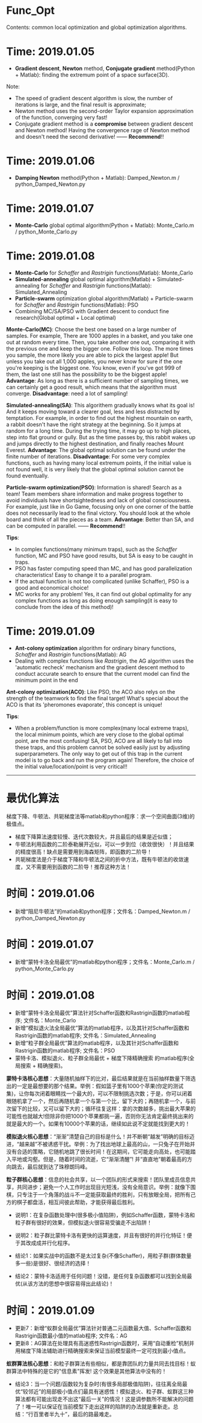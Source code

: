 # Func_Opt

Contents: common local optimization and global optimization algorithms.

# Time: 2019.01.05
- **Gradient descent**, **Newton** method, **Conjugate gradient** method(Python + Matlab): finding the extremum point of a space surface(3D).

Note:
- The speed of gradient descent algorithm is slow, the number of iterations is large, and the final result is approximate;
- Newton method uses the second-order Taylor expansion approximation of the function, converging very fast!
- Conjugate gradient method is a **compromise** between gradient descent and Newton method! Having the convergence rage of Newton method and doesn't need the second derivative! 
—— **Recommend**!! 

# Time: 2019.01.06
- **Damping Newton** method(Python + Matlab): Damped_Newton.m / python_Damped_Newton.py

# Time: 2019.01.07
- **Monte-Carlo** global optimal algorithm(Python + Matlab): Monte_Carlo.m / python_Monte_Carlo.py

# Time: 2019.01.08
- **Monte-Carlo** for *Schaffer* and *Rastrigin* functions(Matlab): Monte_Carlo 
- **Simulated-annealing** global optimal algorithm(Matlab) + Simulated-annealing for *Schaffer* and *Rastrigin* functions(Matlab): Simulated_Annealing
- **Particle-swarm** optimization global algorithm(Matlab) + Particle-swarm for *Schaffer* and *Rastrigin* functions(Matlab): PSO
- Combining MC/SA/PSO with Gradient descent to conduct fine research(Global optimal + Local optimal)
  
**Monte-Carlo(MC)**: Choose the best one based on a large number of samples. For example, There are 1000 apples in a basket, and you take one out at random every time. Then, you take another one out, comparing it with the previous one and keep the bigger one. Follow this loop. The more times you sample, the more likely you are able to pick the largest apple! But unless you take out all 1,000 apples, you never know for sure if the one you're keeping is the biggest one. You know, even if you've got 999 of them, the last one still has the possibility to be the biggest apple! **Advantage**: As long as there is a sufficient number of sampling times, we can certainly get a good result, which means that the algorithm must converge. **Disadvantage**: need a lot of sampling!

**Simulated-annealing(SA)**: This algorithem gradually knows what its goal is! And it keeps moving toward a clearer goal, less and less distracted by temptation. For example,  in order to find out the highest mountain on earth, a rabbit doesn't have the right strategy at the beginning. So it jumps at random for a long time. During the trying time, it may go up to high places, step into flat ground or gully. But as the time passes by, this rabbit wakes up and jumps directly to the highest destination, and finally reaches Mount Everest. **Advantage**: The global optimal solution can be found under the finite number of iterations. **Disadvantage**: For some very complex functions, such as having many local extremum points, if the initial value is not found well, it is very likely that the global optimal solution cannot be found eventually.

**Particle-swarm optimization(PSO)**: Information is shared! Search as a team! Team members share information and make progress together to avoid individuals have shortsightedness and lack of global consciousness. For example, just like in Go Game, focusing only on one corner of the battle does not necessarily lead to the final victory. You should look at the whole board and think of all the pieces as a team. **Advantage**: Better than SA, and can be computed in parallel. —— **Recommend**!! 

**Tips**:
- In complex functions(many minimum traps), such as the *Schaffer* function, MC and PSO have good results, but SA is easy to be caught in traps. 
- PSO has faster computing speed than MC, and has good parallelization characteristics! Easy to change it to a parallel program.
- If the actual function is not too complicated (unlike Schaffer), PSO is a good and economical choice!
- MC works for any problem! Yes, it can find out global optimality for any complex functions as long as doing enough sampling(it is easy to conclude from the idea of this method)!

# Time: 2019.01.09 
- **Ant-colony optimization** algorithm for ordinary binary functions, *Schaffer* and *Rastrigin* functions(Matlab): AG    
- Dealing with complex functions like *Rastrigin*, the AG algorithm uses the 'automatic recheck' mechanism and the gradient descent method to conduct accurate search to ensure that the current model can find the minimum point in the end

**Ant-colony optimization(ACO)**: Like PSO, the ACO also relys on the strength of the teamwork to find the final target! What's special about the ACO is that its 'pheromones evaporate', this concept is unique!

**Tips**:
- When a problem/function is more complex(many local extreme traps), the local minimum points, which are very close to the global optimal point, are the most confusing! SA, PSO, ACO are all likely to fall into these traps, and this problem cannot be solved easily just by adjusting superparameters. The only way to get out of this trap in the current model is to go back and run the program again! Therefore, the choice of the initial value/location/point is very critical!!

---

# 最优化算法
梯度下降、牛顿法、共轭梯度法等matlab和python程序：求一个空间曲面(3维)的极值点。

- 梯度下降算法速度较慢、迭代次数较大，并且最后的结果是近似值；
- 牛顿法利用函数的二阶泰勒展开近似，可以一步到位（收敛很快）！并且结果的精度很高！缺点是需要用到海森矩阵，即函数的二阶导！
- 共轭梯度法是介于梯度下降和牛顿法之间的折中方法，既有牛顿法的收敛速度，又不需要用到函数的二阶导！推荐这种方法！

# 时间：2019.01.06
- 新增“阻尼牛顿法”的matlab和python程序；文件名：Damped_Newton.m / python_Damped_Newton.py 

# 时间：2019.01.07
- 新增“蒙特卡洛全局最优”的matlab和python程序；文件名：Monte_Carlo.m / python_Monte_Carlo.py

# 时间：2019.01.08
- 新增“蒙特卡洛全局最优”算法针对Schaffer函数和Rastrigin函数的matlab程序;  文件名：Monte_Carlo       
- 新增“模拟退火法全局最优”算法的matlab程序，以及其针对Schaffer函数和Rastrigin函数的matlab程序;  文件名：Simulated_Annealing
- 新增“粒子群全局最优”算法的matlab程序，以及其针对Schaffer函数和Rastrigin函数的matlab程序;   文件名：PSO        
- 蒙特卡洛、模拟退火、粒子群全局最优 + 梯度下降精确搜索 的matlab程序(全局搜索 + 精确搜索)。

**蒙特卡洛核心思想**：大量随机抽样下的比对，最后结果就是在当前抽样数量下筛选出的一定是最想要的那个结果。举例：假如篮子里有1000个苹果(你定的测试集)，让你每次闭着眼睛找一个最大的，可以不限制挑选次数；于是，你可以闭着眼随机拿了一个，然后再随机拿一个与第一个比，留下大的；再随机拿一个，与前次留下的比较，又可以留下大的；循环往复这样：拿的次数越多，挑出最大苹果的可能性也就越大!但除非你把1000个苹果都挑一遍，否则你无法肯定最终挑出来的就是最大的一个。如果有10000个苹果的话，继续如此说不定就能找到更大的！       

**模拟退火核心思想**：“渐渐”清楚自己的目标是什么！并不断朝“越发”明确的目标迈进，“越来越”不被诱惑干扰。举例：为了找出地球上最高的山，一只兔子在开始并没有合适的策略，它随机地跳了很长时间！在这期间，它可能走向高处，也可能踏入平地或沟壑。但是，随着时间的流逝，它“渐渐清醒”! 并“直直地”朝着最高的方向跳去，最后就到达了珠穆朗玛峰。        

**粒子群核心思想**：信息的社会共享，以一个团队的形式来搜索！团队里成员信息共享，共同进步；避免一个人工作时出现目光短浅，没有全局意识。举例：就像下围棋，只专注于一个角落的战斗不一定能获取最终的胜利，只有放眼全局，把所有己方的棋子都盘活，相互间彼此帮助，才能获得最后胜利。    

- 说明1：在复杂函数处理中(很多极小值陷阱)，例如Schaffer函数，蒙特卡洛和粒子群有很好的效果，但模拟退火很容易受骗走不出陷阱！    
- 说明2：粒子群比蒙特卡洛有更快的运算速度，并且有很好的并行化特征！便于其改成成并行化程序。      

- 结论1：如果实战中的函数不是太过复杂(不像Schaffer)，用粒子群(群体数量多一些)是很好、很经济的选择！     
- 结论2：蒙特卡洛适用于任何问题！没错，是任何复杂函数都可以找到全局最优(从该方法的思想中很容易得出此结论)！

# 时间：2019.01.09    
- 更新7：新增“蚁群全局最优”算法针对普通二元函数最大值、Schaffer函数和Rastrigin函数最小值的matlab程序; 文件名：AG    
- 更新8：AG算法在处理具有高迷惑性Rastrigin函数时，采用“自动重检”机制并用梯度下降法辅助进行精确搜索来保证当前模型最终一定可找到最小值点。     

**蚁群算法核心思想**：和粒子群算法有些相似，都是靠团队的力量共同去找目标！蚁群算法中特殊的是它的"信息素"挥发! 这个效果是其他算法中没有的！    

- 结论3：当一个问题/函数较为复杂时(有很多局部极值陷阱)，往往离全局最优“较邻近”的局部极小值点们最具有迷惑性！模拟退火、粒子群、蚁群这三种算法都有可能出现走不出这“最后一关”的情况！这是调参数所不能解决的问题了！唯一可以保证在当前模型下走出这样的陷阱的办法就是重新走。总结：“行百里者半九十”，最后的路最难走。
